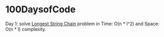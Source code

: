 # 100DaysofCode

Day 1: solve [Longest String Chain](/Day1.cpp) problem in Time: O(n * l^2) and Space: O(n * l) complexity.
